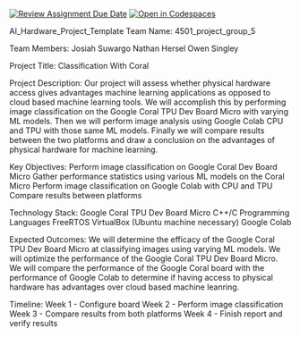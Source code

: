[![Review Assignment Due Date](https://classroom.github.com/assets/deadline-readme-button-22041afd0340ce965d47ae6ef1cefeee28c7c493a6346c4f15d667ab976d596c.svg)](https://classroom.github.com/a/Buol6fpg)
[![Open in Codespaces](https://classroom.github.com/assets/launch-codespace-2972f46106e565e64193e422d61a12cf1da4916b45550586e14ef0a7c637dd04.svg)](https://classroom.github.com/open-in-codespaces?assignment_repo_id=16837940)

AI_Hardware_Project_Template
Team Name:
4501_project_group_5

Team Members:
Josiah Suwargo
Nathan Hersel
Owen Singley

Project Title:
Classification With Coral

Project Description:
Our project will assess whether physical hardware access gives advantages machine learning applications as opposed to cloud based machine learning tools.
We will accomplish this by performing image classification on the Google Coral TPU Dev Board Micro with varying ML models. Then we will perform image analysis using Google Colab CPU and TPU with those same ML models. Finally we will compare results between the two platforms and draw a conclusion on the advantages of physical hardware for machine learning.

Key Objectives:
Perform image classification on Google Coral Dev Board Micro 
Gather performance statistics using various ML models on the Coral Micro
Perform image classification on Google Colab with CPU and TPU
Compare results between platforms


Technology Stack:
Google Coral TPU Dev Board Micro 
C++/C Programming Languages
FreeRTOS
VirtualBox (Ubuntu machine necessary)
Google Colab

Expected Outcomes:
We will determine the efficacy of the Google Coral TPU Dev Board Micro at classifying images using varying ML models.
We will optimize the performance of the Google Coral TPU Dev Board Micro.
We will compare the performance of the Google Coral board with the performance of Google Colab to determine if having access to physical hardware has advantages over cloud based machine leanring. 

Timeline:
Week 1 - Configure board
Week 2 - Perform image classification
Week 3 - Compare results from both platforms
Week 4 - Finish report and verify results

